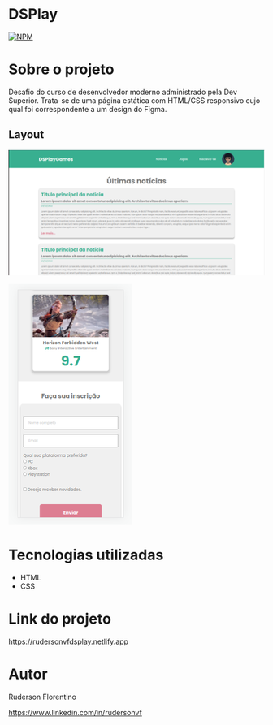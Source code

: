 # DSPlay
[![NPM](https://img.shields.io/npm/l/react)](https://github.com/devsuperior/sds1-wmazoni/blob/master/LICENSE) 

# Sobre o projeto

Desafio do curso de desenvolvedor moderno administrado pela Dev Superior.
Trata-se de uma página estática com HTML/CSS responsivo cujo qual foi correspondente a um design do Figma.

## Layout
![Layout 1](https://github.com/Rudersonvf/assets/blob/main/dsplaydesk.png)

![Layout 2](https://github.com/Rudersonvf/assets/blob/main/dsplaymob.png)

# Tecnologias utilizadas
- HTML
- CSS

# Link do projeto

https://rudersonvfdsplay.netlify.app

# Autor

Ruderson Florentino

https://www.linkedin.com/in/rudersonvf

